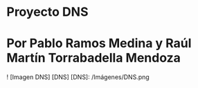 # Proyecto DNS
# Por Pablo Ramos Medina y Raúl Martín Torrabadella Mendoza

! [Imagen DNS] [DNS]
[DNS]: /Imágenes/DNS.png
